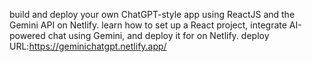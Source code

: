 build and deploy your own ChatGPT-style app using ReactJS and the Gemini API on Netlify.  learn how to set up a React project, integrate AI-powered chat using Gemini, and deploy it for  on Netlify.
deploy URL:https://geminichatgpt.netlify.app/
